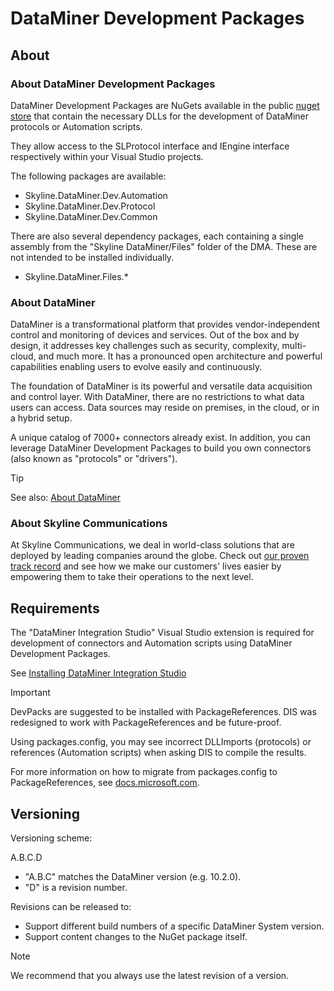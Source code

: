 ﻿# DataMiner Development Packages

## About

### About DataMiner Development Packages

DataMiner Development Packages are NuGets available in the public [nuget store](https://www.nuget.org/) that contain the necessary DLLs for the development of DataMiner protocols or Automation scripts.

They allow access to the SLProtocol interface and IEngine interface respectively within your Visual Studio projects.

The following packages are available:

- Skyline.DataMiner.Dev.Automation
- Skyline.DataMiner.Dev.Protocol
- Skyline.DataMiner.Dev.Common

There are also several dependency packages, each containing a single assembly from the "Skyline DataMiner/Files" folder of the DMA. These are not intended to be installed individually.

- Skyline.DataMiner.Files.*

### About DataMiner

DataMiner is a transformational platform that provides vendor-independent control and monitoring of devices and services. Out of the box and by design, it addresses key challenges such as security, complexity, multi-cloud, and much more. It has a pronounced open architecture and powerful capabilities enabling users to evolve easily and continuously.

The foundation of DataMiner is its powerful and versatile data acquisition and control layer. With DataMiner, there are no restrictions to what data users can access. Data sources may reside on premises, in the cloud, or in a hybrid setup.

A unique catalog of 7000+ connectors already exist. In addition, you can leverage DataMiner Development Packages to build you own connectors (also known as "protocols" or "drivers").

> [!TIP]
> See also: [About DataMiner](https://aka.dataminer.services/about-dataminer)

### About Skyline Communications

At Skyline Communications, we deal in world-class solutions that are deployed by leading companies around the globe. Check out [our proven track record](https://aka.dataminer.services/about-skyline) and see how we make our customers' lives easier by empowering them to take their operations to the next level.

## Requirements

The "DataMiner Integration Studio" Visual Studio extension is required for development of connectors and Automation scripts using DataMiner Development Packages.

See [Installing DataMiner Integration Studio](https://aka.dataminer.services/DisInstallation)

> [!IMPORTANT]
> DevPacks are suggested to be installed with PackageReferences. DIS was redesigned to work with PackageReferences and be future-proof. 
>
> Using packages.config, you may see incorrect DLLImports (protocols) or references (Automation scripts) when asking DIS to compile the results.
> 
> For more information on how to migrate from packages.config to PackageReferences, see [docs.microsoft.com](https://docs.microsoft.com/en-us/nuget/consume-packages/migrate-packages-config-to-package-reference).  

## Versioning

Versioning scheme:

A.B.C.D

- "A.B.C" matches the DataMiner version (e.g. 10.2.0).
- "D" is a revision number.

Revisions can be released to:

- Support different build numbers of a specific DataMiner System version.
- Support content changes to the NuGet package itself.

> [!NOTE]
> We recommend that you always use the latest revision of a version.